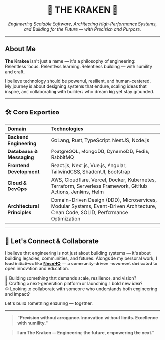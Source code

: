 <h1 align="center">🌌 THE KRAKEN 🌌</h1>

<p align="center">
  <i>Engineering Scalable Software, Architecting High-Performance Systems, and Building for the Future — with Precision and Purpose.</i>
</p>

---

## About Me

**The Kraken** isn't just a name — it's a philosophy of engineering:  
Relentless focus. Relentless learning. Relentless building — with humility and craft.

I believe technology should be powerful, resilient, and human-centered.  
My journey is about designing systems that endure, scaling ideas that inspire, and collaborating with builders who dream big yet stay grounded.

---

## 🛠 Core Expertise

| Domain | Technologies |
|:---|:---|
| **Backend Engineering** | GoLang, Rust, TypeScript, NestJS, Node.js |
| **Databases & Messaging** | PostgreSQL, MongoDB, DynamoDB, Redis, RabbitMQ |
| **Frontend Development** | React.js, Next.js, Vue.js, Angular, TailwindCSS, ShadcnUI, Bootstrap |
| **Cloud & DevOps** | AWS, Cloudflare, Vercel, Docker, Kubernetes, Terraform, Serverless Framework, GitHub Actions, Jenkins, Helm |
| **Architectural Principles** | Domain-Driven Design (DDD), Microservices, Modular Systems, Event-Driven Architecture, Clean Code, SOLID, Performance Optimization |

---

## 🤝 Let's Connect & Collaborate

I believe that engineering is not just about building systems — it's about building legacies, communities, and futures.
Alongside my personal work, I lead initiatives like [**NesoHQ**](https://github.com/NesoHQ) — a community-driven movement dedicated to open innovation and education.

🚀 Building something that demands scale, resilience, and vision?  
🌌 Crafting a next-generation platform or launching a bold new idea?  
⚙️ Looking to collaborate with someone who understands both engineering and impact?

Let's build something enduring — together.

---

> **\"Precision without arrogance. Innovation without limits. Excellence with humility.\"**

> **I am The Kraken — Engineering the future, empowering the next.\"**
